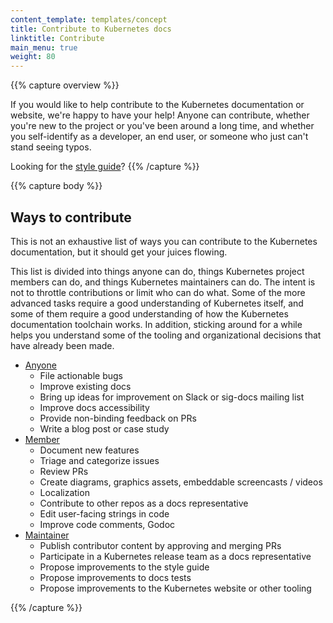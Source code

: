 ```yaml
---
content_template: templates/concept
title: Contribute to Kubernetes docs
linktitle: Contribute
main_menu: true
weight: 80
---
```


{{% capture overview %}}

If you would like to help contribute to the Kubernetes documentation or website,
we're happy to have your help! Anyone can contribute, whether you're new to the
project or you've been around a long time, and whether you self-identify as a
developer, an end user, or someone who just can't stand seeing typos.

Looking for the [style guide](/docs/contribute/style/style-guide/)?
{{% /capture %}}

{{% capture body %}}

## Ways to contribute

This is not an exhaustive list of ways you can contribute to the Kubernetes
documentation, but it should get your juices flowing.

This list is divided into things anyone can do, things Kubernetes project
members can do, and things Kubernetes maintainers can do. The intent is not to
throttle contributions or limit who can do what. Some of the more advanced tasks
require a good understanding of Kubernetes itself, and some of them require a
good understanding of how the Kubernetes documentation toolchain works. In
addition, sticking around for a while helps you understand some of the tooling
and organizational decisions that have already been made.

- [Anyone](start/)
  - File actionable bugs
  - Improve existing docs
  - Bring up ideas for improvement on Slack or sig-docs mailing list
  - Improve docs accessibility
  - Provide non-binding feedback on PRs
  - Write a blog post or case study
- [Member](intermediate/)
  - Document new features
  - Triage and categorize issues
  - Review PRs
  - Create diagrams, graphics assets, embeddable screencasts / videos
  - Localization
  - Contribute to other repos as a docs representative
  - Edit user-facing strings in code
  - Improve code comments, Godoc
- [Maintainer](advanced/)
  - Publish contributor content by approving and merging PRs
  - Participate in a Kubernetes release team as a docs representative
  - Propose improvements to the style guide
  - Propose improvements to docs tests
  - Propose improvements to the Kubernetes website or other tooling

{{% /capture %}}
